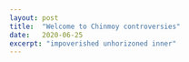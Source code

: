 ```yaml
---
layout: post
title:  "Welcome to Chinmoy controversies"
date:   2020-06-25
excerpt: "impoverished unhorizoned inner"
---
```


